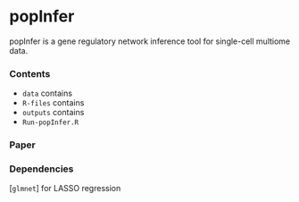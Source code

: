 # popInfer

popInfer is a gene regulatory network inference tool for single-cell multiome data. 

### Contents

- `data` contains
- `R-files` contains
- `outputs` contains
- `Run-popInfer.R`

### Paper

### Dependencies
[`glmnet`] for LASSO regression
